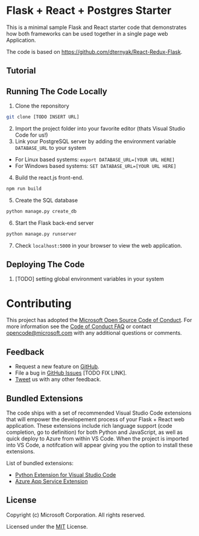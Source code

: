 # Flask + React + Postgres Starter 

This is a minimal sample Flask and React starter code that demonstrates how both frameworks can be used together in a single page web Application.

The code is based on https://github.com/dternyak/React-Redux-Flask.

## Tutorial
## Running The Code Locally

1. Clone the reponsitory
```bash
git clone [TODO INSERT URL]
```
2. Import the project folder into your favorite editor (thats Visual Studio Code for us!)
3. Link your PostgreSQL server by adding the environment variable ```DATABASE_URL``` to your system
  * For Linux based systems: ```export DATABASE_URL=[YOUR URL HERE]```
  * For Windows based systems: ```SET DATABASE_URL=[YOUR URL HERE]```
4. Build the react.js front-end.
```bash
npm run build
```
5. Create the SQL database
```bash
python manage.py create_db
```
6. Start the Flask back-end server
```bash
python manage.py runserver
```
7. Check ```localhost:5000``` in your browser to view the web application.

## Deploying The Code

1. [TODO] setting global environment variables in your system


# Contributing

This project has adopted the [Microsoft Open Source Code of Conduct](https://opensource.microsoft.com/codeofconduct/). For more information see the [Code of Conduct FAQ](https://opensource.microsoft.com/codeofconduct/faq/) or contact [opencode@microsoft.com](mailto:opencode@microsoft.com) with any additional questions or comments.

## Feedback

* Request a new feature on [GitHub](CONTRIBUTING.md).
* File a bug in [GitHub Issues](https://) [TODO FIX LINK].
* [Tweet](https://twitter.com/microsoft) us with any other feedback.

## Bundled Extensions

The code ships with a set of recommended Visual Studio Code extensions that will empower the developement process of your Flask + React web application. These extensions include rich language support (code completion, go to definition) for both Python and JavaScript, as well as quick deploy to Azure from within VS Code. When the project is imported into VS Code, a notifcation will appear giving you the option to install these extensions. 

List of bundled extensions:

* [Python Extension for Visual Studio Code](https://marketplace.visualstudio.com/items?itemName=ms-python.python)
* [Azure App Service Extension](https://marketplace.visualstudio.com/items?itemName=ms-azuretools.vscode-azureappservice)

## License

Copyright (c) Microsoft Corporation. All rights reserved.

Licensed under the [MIT](LICENSE.txt) License.
